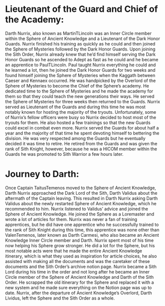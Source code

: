 # Lieutenant of the Guard and Chief of the Academy:

Darth Nurrix, also known as MartinTLincoln was an Inner Circle member within the Sphere of Ancient Knowledge and a Lieutenant of the Dark Honor Guards.
Nurrix finished his training as quickly as he could and then joined the Sphere of Mysteries followed by the Dark Honor Guards.
Upon joining the Sith Order, Nurrix already knew that he’d find himself serving the Dark Honor Guards so he ascended to Adept as fast as he could and he became an apprentice to PaulTLincoln.
Paul taught Nurrix everything he could and he learned a lot, then he joined the Dark Honor Guards for two weeks and found himself joining the Sphere of Mysteries when the Kaggath between Caeser and Kennaex occurred.
He was handpicked by the Overlord of the Sphere of Mysteries to become the Chief of the Sphere’s academy.
He dedicated time to the Sphere of Mysteries and he made the academy for them so that they could teach the new generations their ways.
He served the Sphere of Mysteries for three weeks then returned to the Guards.
Nurrix served as Lieutenant of the Guards and during this time he was most notably known for hosting the majority of the tryouts.
Unfortunately, some of Nurrix’s fellow officers were busy so Nurrix decided to host most of the tryouts for them.
He also hosted a few trainings so that the new Guards could excel in combat even more.
Nurrix served the Guards for about half a year and the majority of that time he spent devoting himself to bettering the division.
He was very respected among the Guards but he eventually decided it was time to retire.
He retired from the Guards and was given the rank of Sith Knight, however, because he was a HICOM member within the Guards he was promoted to Sith Warrior a few hours later.

# Journey to Darth:

Once Captain TaitusTemenos moved to the Sphere of Ancient Knowledge, Darth Nurrix approached the Dark Lord of the Sith, Darth Validus about the aftermath of the Captain leaving.
This resulted in Darth Nurrix asking Darth Validus about the newly restarted Sphere of Ancient Knowledge, which he recommended to him.
Nurrix listened to Validus’ advice and joined the Sphere of Ancient Knowledge.
He joined the Sphere as a Loremaster and wrote a lot of articles for them.
Nurrix was never a fan of training apprentices, but he did have one apprentice who he successfully trained to the rank of Sith Knight during this time, this apprentice was none other than ValenTemenos, later known as Darth Carmesi, who also became an Ancient Knowledge Inner Circle member and Darth.
Nurrix spent most of his time now helping his Sphere grow stronger.
He did a lot for the Sphere, but his most notable acts were that he made the entire Ancient Knowledge itinerary, which is what they used as inspiration for article choices, he also assisted with making all the documents and was the caretaker of these documents and the Sith Order’s archive notion page.
Nurrix became a Sith Lord during his time in the order and not long after he became an Inner Circle member of the Sphere of Ancient Knowledge and Darth of the Sith Order.
He scrapped the old itinerary for the Sphere and replaced it with a new system and he made sure everything on the Notion page was up to date.
Nurrix, after the departure of Ancient Knowledge’s Overlord, Darth Lividus, left the Sphere and the Sith Order as a whole.
